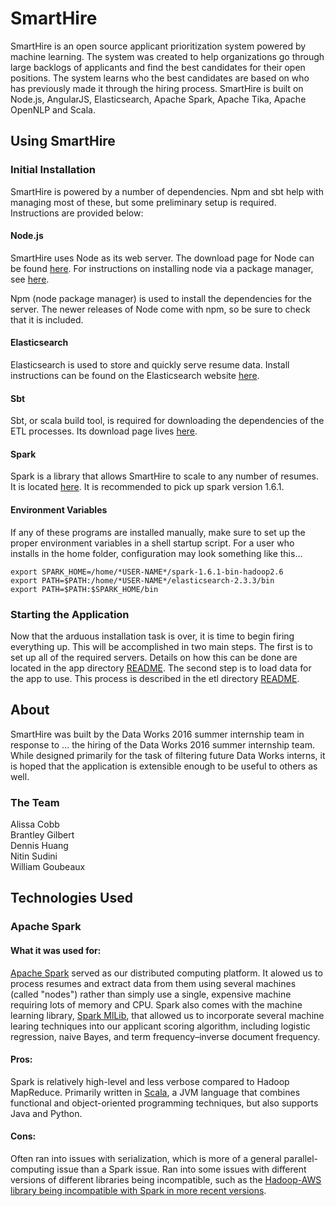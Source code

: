 # SmartHire

SmartHire is an open source applicant prioritization system powered by machine learning. The system was created to help organizations go through large backlogs of applicants and find the best candidates for their open positions. The system learns who the best candidates are based on who has previously made it through the hiring process. SmartHire is built on Node.js, AngularJS, Elasticsearch, Apache Spark, Apache Tika, Apache OpenNLP and Scala.

## Using SmartHire

### Initial Installation

SmartHire is powered by a number of dependencies. Npm and sbt help with managing most of these, but some preliminary setup is required. Instructions are provided below:

#### Node.js

SmartHire uses Node as its web server. The download page for Node can be found [here](https://nodejs.org/en/download/). For instructions on installing node via a package manager, see [here](https://nodejs.org/en/download/package-manager/).

Npm (node package manager) is used to install the dependencies for the server. The newer releases of Node come with npm, so be sure to check that it is included.

#### Elasticsearch

Elasticsearch is used to store and quickly serve resume data. Install instructions can be found on the Elasticsearch website [here](https://www.elastic.co/downloads/elasticsearch).

#### Sbt

Sbt, or scala build tool, is required for downloading the dependencies of the ETL processes. Its download page lives [here](http://www.scala-sbt.org/download.html).

#### Spark

Spark is a library that allows SmartHire to scale to any number of resumes. It is located [here](https://spark.apache.org/downloads.html). It is recommended to pick up spark version 1.6.1.

#### Environment Variables

If any of these programs are installed manually, make sure to set up the proper environment variables in a shell startup script. For a user who installs in the home folder, configuration may look something like this...

```
export SPARK_HOME=/home/*USER-NAME*/spark-1.6.1-bin-hadoop2.6
export PATH=$PATH:/home/*USER-NAME*/elasticsearch-2.3.3/bin
export PATH=$PATH:$SPARK_HOME/bin
```

### Starting the Application

Now that the arduous installation task is over, it is time to begin firing everything up. This will be accomplished in two main steps. The first is to set up all of the required servers. Details on how this can be done are located in the app directory [README](https://github.com/dataworks/internship-2016/tree/master/app/README.md). The second step is to load data for the app to use. This process is described in the etl directory [README](https://github.com/dataworks/internship-2016/tree/master/etl/README.md).

## About
SmartHire was built by the Data Works 2016 summer internship team in response to ... the hiring of the Data Works 2016 summer internship team. While designed primarily for the task of filtering future Data Works interns, it is hoped that the application is extensible enough to be useful to others as well.

### The Team

Alissa Cobb  
Brantley Gilbert  
Dennis Huang  
Nitin Sudini  
William Goubeaux

## Technologies Used

### Apache Spark

#### What it was used for:

[Apache Spark](http://spark.apache.org/) served as our distributed computing platform.  It alowed us to process resumes and extract data from them using several machines (called "nodes") rather than simply use a single, expensive machine requiring lots of memory and CPU.  Spark also comes with the machine learning library, [Spark MlLib](http://spark.apache.org/docs/latest/mllib-guide.html), that allowed us to incorporate several machine learing techniques into our applicant scoring algorithm, including logistic regression, naive Bayes, and term frequency–inverse document frequency.

#### Pros:

Spark is relatively high-level and less verbose compared to Hadoop MapReduce.  Primarily written in [Scala](http://www.scala-lang.org/), a JVM language that combines functional and object-oriented programming techniques, but also supports Java and Python.

#### Cons:

Often ran into issues with serialization, which is more of a general parallel-computing issue than a Spark issue.  Ran into some issues with different versions of different libraries being incompatible, such as the [Hadoop-AWS library being incompatible with Spark in more recent versions](https://issues.apache.org/jira/browse/HADOOP-12420).


